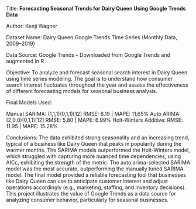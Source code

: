 Title:
**Forecasting Seasonal Trends for Dairy Queen Using Google Trends Data**

Author:
Kenji Wagner

Dataset Name:
Dairy Queen Google Trends Time Series (Monthly Data, 2009–2019)

Data Source:
Google Trends – Downloaded from Google Trends and augmented in R

Objective:
To analyze and forecast seasonal search interest in Dairy Queen using time series modeling. The goal is to understand how consumer search interest fluctuates throughout the year and assess the effectiveness of different forecasting models for seasonal business analysis.

Final Models Used:

Manual SARIMA: (1,1,1)(0,1,1)[12]
RMSE: 8.19 | MAPE: 11.65%
Auto ARIMA: (2,0,0)(0,1,1)[12]
RMSE: 5.80 | MAPE: 6.99%
Holt-Winters Additive:
RMSE: 11.95 | MAPE: 15.28%

Conclusions:
The data exhibited strong seasonality and an increasing trend, typical of a business like Dairy Queen that peaks in popularity during the warmer months.
The SARIMA models outperformed the Holt-Winters model, which struggled with capturing more nuanced time dependencies, using AICc, exhibiting the strength of the metric.
The auto.arima-selected SARIMA model was the most accurate, outperforming the manually tuned SARIMA model.
The final model provided a reliable forecasting tool that businesses like Dairy Queen can use to anticipate customer interest and adjust operations accordingly (e.g., marketing, staffing, and inventory decisions).
This project illustrates the value of Google Trends as a data source for analyzing consumer behavior, particularly for seasonal businesses.
